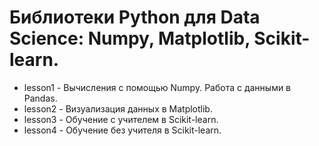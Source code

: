 # Библиотеки Python для Data Science: Numpy, Matplotlib, Scikit-learn.
* lesson1 - Вычисления с помощью Numpy. Работа с данными в Pandas.
* lesson2 - Визуализация данных в Matplotlib.
* lesson3 - Обучение с учителем в Scikit-learn.
* lesson4 - Обучение без учителя в Scikit-learn.
